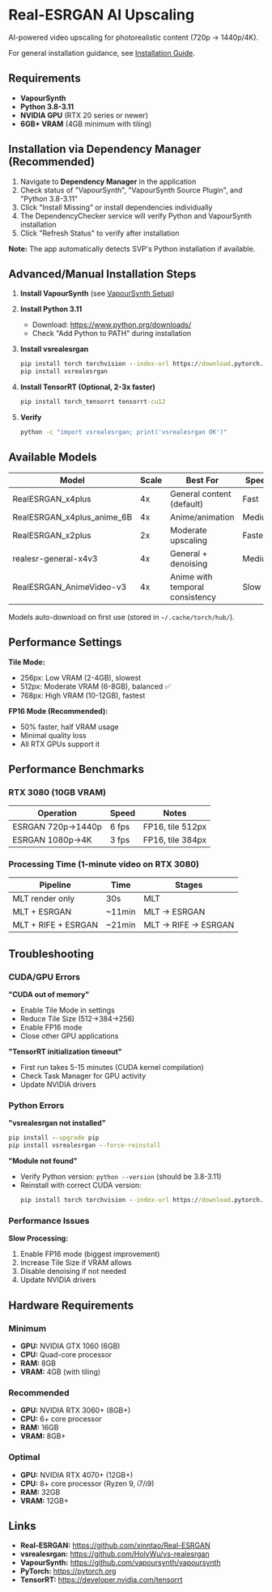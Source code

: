 # Real-ESRGAN AI Upscaling

AI-powered video upscaling for photorealistic content (720p → 1440p/4K).

For general installation guidance, see [Installation Guide](../installation.md).

## Requirements
- **VapourSynth**
- **Python 3.8-3.11**
- **NVIDIA GPU** (RTX 20 series or newer)
- **6GB+ VRAM** (4GB minimum with tiling)

## Installation via Dependency Manager (Recommended)

1. Navigate to **Dependency Manager** in the application
2. Check status of "VapourSynth", "VapourSynth Source Plugin", and "Python 3.8-3.11"
3. Click "Install Missing" or install dependencies individually
4. The DependencyChecker service will verify Python and VapourSynth installation
5. Click "Refresh Status" to verify after installation

**Note:** The app automatically detects SVP's Python installation if available.

## Advanced/Manual Installation Steps

1. **Install VapourSynth** (see [VapourSynth Setup](../installation.md#vapoursynth-setup))

2. **Install Python 3.11**
   - Download: https://www.python.org/downloads/
   - Check "Add Python to PATH" during installation

3. **Install vsrealesrgan**
   ```cmd
   pip install torch torchvision --index-url https://download.pytorch.org/whl/cu126
   pip install vsrealesrgan
   ```

4. **Install TensorRT (Optional, 2-3x faster)**
   ```cmd
   pip install torch_tensorrt tensorrt-cu12
   ```

5. **Verify**
   ```cmd
   python -c "import vsrealesrgan; print('vsrealesrgan OK')"
   ```

## Available Models

| Model | Scale | Best For | Speed |
|-------|-------|----------|-------|
| RealESRGAN_x4plus | 4x | General content (default) | Fast |
| RealESRGAN_x4plus_anime_6B | 4x | Anime/animation | Medium |
| RealESRGAN_x2plus | 2x | Moderate upscaling | Fastest |
| realesr-general-x4v3 | 4x | General + denoising | Medium |
| RealESRGAN_AnimeVideo-v3 | 4x | Anime with temporal consistency | Slow |

Models auto-download on first use (stored in `~/.cache/torch/hub/`).

## Performance Settings

**Tile Mode:**
- 256px: Low VRAM (2-4GB), slowest
- 512px: Moderate VRAM (6-8GB), balanced ✅
- 768px: High VRAM (10-12GB), fastest

**FP16 Mode (Recommended):**
- 50% faster, half VRAM usage
- Minimal quality loss
- All RTX GPUs support it

## Performance Benchmarks

### RTX 3080 (10GB VRAM)

| Operation | Speed | Notes |
|-----------|-------|-------|
| ESRGAN 720p→1440p | 6 fps | FP16, tile 512px |
| ESRGAN 1080p→4K | 3 fps | FP16, tile 384px |

### Processing Time (1-minute video on RTX 3080)

| Pipeline | Time | Stages |
|----------|------|--------|
| MLT render only | 30s | MLT |
| MLT + ESRGAN | ~11min | MLT → ESRGAN |
| MLT + RIFE + ESRGAN | ~21min | MLT → RIFE → ESRGAN |

## Troubleshooting

### CUDA/GPU Errors

**"CUDA out of memory"**
- Enable Tile Mode in settings
- Reduce Tile Size (512→384→256)
- Enable FP16 mode
- Close other GPU applications

**"TensorRT initialization timeout"**
- First run takes 5-15 minutes (CUDA kernel compilation)
- Check Task Manager for GPU activity
- Update NVIDIA drivers

### Python Errors

**"vsrealesrgan not installed"**
```cmd
pip install --upgrade pip
pip install vsrealesrgan --force-reinstall
```

**"Module not found"**
- Verify Python version: `python --version` (should be 3.8-3.11)
- Reinstall with correct CUDA version:
  ```cmd
  pip install torch torchvision --index-url https://download.pytorch.org/whl/cu126
  ```

### Performance Issues

**Slow Processing:**
1. Enable FP16 mode (biggest improvement)
2. Increase Tile Size if VRAM allows
3. Disable denoising if not needed
4. Update NVIDIA drivers

## Hardware Requirements

### Minimum
- **GPU:** NVIDIA GTX 1060 (6GB)
- **CPU:** Quad-core processor
- **RAM:** 8GB
- **VRAM:** 4GB (with tiling)

### Recommended
- **GPU:** NVIDIA RTX 3060+ (8GB+)
- **CPU:** 6+ core processor
- **RAM:** 16GB
- **VRAM:** 8GB+

### Optimal
- **GPU:** NVIDIA RTX 4070+ (12GB+)
- **CPU:** 8+ core processor (Ryzen 9, i7/i9)
- **RAM:** 32GB
- **VRAM:** 12GB+

## Links

- **Real-ESRGAN:** https://github.com/xinntao/Real-ESRGAN
- **vsrealesrgan:** https://github.com/HolyWu/vs-realesrgan
- **VapourSynth:** https://github.com/vapoursynth/vapoursynth
- **PyTorch:** https://pytorch.org
- **TensorRT:** https://developer.nvidia.com/tensorrt
